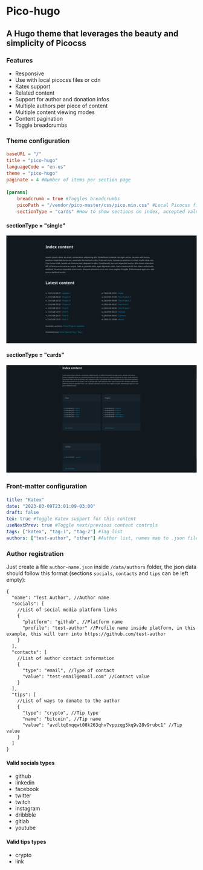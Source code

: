 # Pico-hugo

## A Hugo theme that leverages the beauty and simplicity of Picocss

### Features

- Responsive
- Use with local picocss files or cdn
- Katex support
- Related content
- Support for author and donation infos
- Multiple authors per piece of content
- Multiple content viewing modes
- Content pagination
- Toggle breadcrumbs

### Theme configuration

```toml
baseURL = "/"
title = "pico-hugo"
languageCode = "en-us"
theme = "pico-hugo"
paginate = 4 #Number of items per section page

[params]
    breadcrumb = true #Toggles breadcrumbs
    picoPath = "/vendor/pico-master/css/pico.min.css" #Local Picocss file path, leave undeclared to use cdn
    sectionType = "cards" #How to show sections on index, accepted values are "cards" and "single"
```

#### sectionType = "single"

![single section](/docs/single.png)

#### sectionType = "cards"

![cards section](/docs/cards.png)

### Front-matter configuration

```yaml
title: "Katex"
date: "2023-03-09T23:01:09-03:00"
draft: false
tex: true #Toggle Katex support for this content
useNextPrev: true #Toggle next/previous content controls
tags: ["katex", "tag-1", "tag-2"] #Tag list
authors: ["test-author", "other"] #Author list, names map to .json files inside /data/authors folder
```

### Author registration

Just create a file `author-name.json` inside `/data/authors` folder, the json data should follow this format (sections `socials`, `contacts` and `tips` can be left empty):

```jsonc
{
  "name": "Test Author", //Author name
  "socials": [
    //List of social media platform links
    {
      "platform": "github", //Platform name
      "profile": "test-author" //Profile name inside platform, in this example, this will turn into https://github.com/test-author
    }
  ],
  "contacts": [
    //List of author contact information
    {
      "type": "email", //Type of contact
      "value": "test-email@email.com" //Contact value
    }
  ],
  "tips": [
    //List of ways to donate to the author
    {
      "type": "crypto", //Tip type
      "name": "bitcoin", //Tip name
      "value": "avdltq0nqqwt08k263qhv7vppzqg5kq9v28v9rubc1" //Tip value
    }
  ]
}
```

#### Valid socials types

- github
- linkedin
- facebook
- twitter
- twitch
- instagram
- dribbble
- gitlab
- youtube

#### Valid tips types

- crypto
- link
